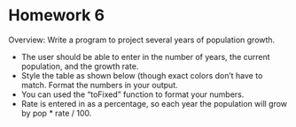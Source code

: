 # Homework 6

Overview:  Write a program to project several years of population growth.  
- The user should be able to enter in the number of years, the current population, and the growth rate.
- Style the table as shown below (though exact colors don’t have to match. Format the numbers in your output.
- You can used the “toFixed” function to format your numbers. 
- Rate is entered in as a percentage, so each year the population will grow by pop * rate / 100.
